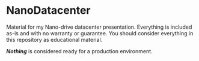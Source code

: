 # NanoDatacenter
Material for my Nano-drive datacenter presentation. Everything is included as-is and with no warranty or guarantee. You should consider everything in this repository as educational material. 

_**Nothing**_ is considered ready for a production environment.
